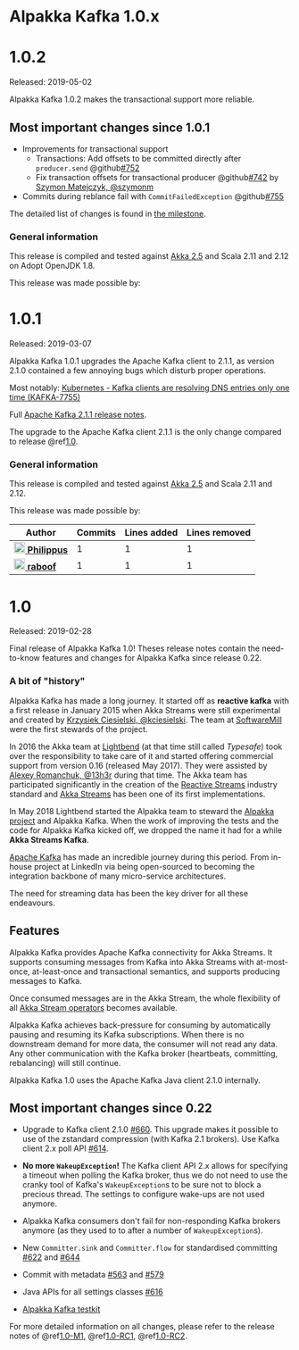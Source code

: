 # Alpakka Kafka 1.0.x

# 1.0.2

Released: 2019-05-02

Alpakka Kafka 1.0.2 makes the transactional support more reliable.

## Most important changes since 1.0.1

* Improvements for transactional support
    * Transactions: Add offsets to be committed directly after `producer.send` @github[#752](#752)
    * Fix transaction offsets for transactional producer @github[#742](#742) by [Szymon Matejczyk, @szymonm](https://github.com/szymonm)
* Commits during reblance fail with `CommitFailedException` @github[#755](#755)

The detailed list of changes is found in [the milestone](https://github.com/akka/alpakka-kafka/milestone/30?closed=1).

### General information

This release is compiled and tested against [Akka 2.5](https://doc.akka.io/docs/akka/current/) and Scala 2.11 and 2.12 on Adopt OpenJDK 1.8.

This release was made possible by:


# 1.0.1

Released: 2019-03-07

Alpakka Kafka 1.0.1 upgrades the Apache Kafka client to 2.1.1, as version 2.1.0 contained a few annoying bugs which disturb proper operations.

Most notably: [Kubernetes - Kafka clients are resolving DNS entries only one time (KAFKA-7755)](https://issues.apache.org/jira/browse/KAFKA-7755)

Full [Apache Kafka 2.1.1 release notes](https://dist.apache.org/repos/dist/release/kafka/2.1.1/RELEASE_NOTES.html).

The upgrade to the Apache Kafka client 2.1.1 is the only change compared to release @ref[1.0](#1-0).


### General information

This release is compiled and tested against [Akka 2.5](https://doc.akka.io/docs/akka/current/) and Scala 2.11 and 2.12.

This release was made possible by:

| Author | Commits | Lines added | Lines removed |
| ------ | ------- | ----------- | ------------- |
| [<img width="20" alt="Philippus" src="https://avatars3.githubusercontent.com/u/1923596?v=4&amp;s=40"/> **Philippus**](https://github.com/Philippus) | 1 | 1 | 1 |
| [<img width="20" alt="raboof" src="https://avatars2.githubusercontent.com/u/131856?v=4&amp;s=40"/> **raboof**](https://github.com/raboof) | 1 | 1 | 1 |


# 1.0

Released: 2019-02-28

Final release of Alpakka Kafka 1.0! Theses release notes contain the need-to-know features and changes for Alpakka Kafka since release 0.22.

### A bit of "history"

Alpakka Kafka has made a long journey. It started off as **reactive kafka** with a first release in January 2015 when Akka Streams were still experimental and created by [Krzysiek Ciesielski, @kciesielski](https://github.com/kciesielski). The team at [SoftwareMill](https://softwaremill.com/) were the first stewards of the project.

In 2016 the Akka team at [Lightbend](https://www.lightbend.com/) (at that time still called *Typesafe*) took over the responsibility to take care of it and started offering commercial support from version 0.16 (released May 2017). They were assisted by [Alexey Romanchuk, @13h3r](https://github.com/13h3r) during that time. The Akka team has participated significantly in the creation of the [Reactive Streams](http://www.reactive-streams.org/) industry standard and [Akka Streams](https://doc.akka.io/docs/akka/current/stream/index.html) has been one of its first implementations.

In May 2018 Lightbend started the Alpakka team to steward the [Alpakka project](https://doc.akka.io/docs/alpakka/current/) and Alpakka Kafka. When the work of improving the tests and the code for Alpakka Kafka kicked off, we dropped the name it had for a while **Akka Streams Kafka**.

[Apache Kafka](http://kafka.apache.org/) has made an incredible journey during this period. From in-house project at LinkedIn via being open-sourced to becoming the integration backbone of many micro-service architectures.

The need for streaming data has been the key driver for all these endeavours.

## Features

Alpakka Kafka provides Apache Kafka connectivity for Akka Streams. It supports consuming messages from Kafka into Akka Streams with at-most-once, at-least-once and transactional semantics, and supports producing messages to Kafka.

Once consumed messages are in the Akka Stream, the whole flexibility of all [Akka Stream operators](https://doc.akka.io/docs/akka/current/stream/operators/index.html) becomes available.

Alpakka Kafka achieves back-pressure for consuming by automatically pausing and resuming its Kafka subscriptions. When there is no downstream demand for more data, the consumer will not read any data. Any other communication with the Kafka broker (heartbeats, committing, rebalancing) will still continue.

Alpakka Kafka 1.0 uses the Apache Kafka Java client 2.1.0 internally.


## Most important changes since 0.22

* Upgrade to Kafka client 2.1.0 [#660](https://github.com/akka/alpakka-kafka/pull/660). This upgrade makes it possible to use of the zstandard compression (with Kafka 2.1 brokers). Use Kafka client 2.x poll API [#614](https://github.com/akka/alpakka-kafka/pull/614).

* **No more `WakeupException`!** The Kafka client API 2.x allows for specifying a timeout when polling the Kafka broker, thus we do not need to use the cranky tool of Kafka's `WakeupException`s to be sure not to block a precious thread. The settings to configure wake-ups are not used anymore.

* Alpakka Kafka consumers don't fail for non-responding Kafka brokers anymore (as they used to to after a number of `WakeupException`s). 

* New `Committer.sink` and `Committer.flow` for standardised committing [#622](https://github.com/akka/alpakka-kafka/pull/622) and [#644](https://github.com/akka/alpakka-kafka/issues/644)

* Commit with metadata [#563](https://github.com/akka/alpakka-kafka/pull/563) and [#579](https://github.com/akka/alpakka-kafka/pull/579)

* Java APIs for all settings classes [#616](https://github.com/akka/alpakka-kafka/pull/616)

* [Alpakka Kafka testkit](https://doc.akka.io/docs/alpakka-kafka/current/testing.html)

For more detailed information on all changes, please refer to the release notes of @ref[1.0-M1](1.0-M1.md), @ref[1.0-RC1](1.0-RC1.md), @ref[1.0-RC2](1.0-RC2.md).
